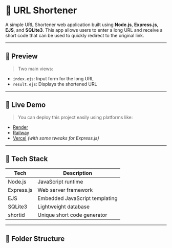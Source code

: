 # 🔗 URL Shortener

A simple URL Shortener web application built using **Node.js**, **Express.js**, **EJS**, and **SQLite3**. This app allows users to enter a long URL and receive a short code that can be used to quickly redirect to the original link.

---

## 📸 Preview

> Two main views:
- `index.ejs`: Input form for the long URL
- `result.ejs`: Displays the shortened URL

---

## 🚀 Live Demo

> You can deploy this project easily using platforms like:
- [Render](https://render.com/)
- [Railway](https://railway.app/)
- [Vercel](https://vercel.com/) *(with some tweaks for Express.js)*

---

## 🧰 Tech Stack

| Tech         | Description                     |
|--------------|---------------------------------|
| Node.js      | JavaScript runtime              |
| Express.js   | Web server framework            |
| EJS          | Embedded JavaScript templating  |
| SQLite3      | Lightweight database            |
| shortid      | Unique short code generator     |

---

## 📁 Folder Structure

